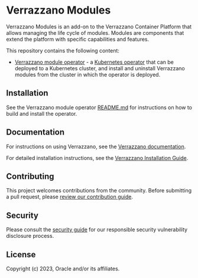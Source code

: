 # Verrazzano Modules

Verrazzano Modules is an add-on to the Verrazzano Container Platform that allows managing the life cycle of modules. Modules are components that extend the platform with specific capabilities and features.

This repository contains the following content:

- [Verrazzano module operator](./module-operator) - a [Kubernetes operator](https://kubernetes.io/docs/concepts/extend-kubernetes/operator/) that can
  be deployed to a Kubernetes cluster, and install and uninstall Verrazzano modules from the cluster in which the operator is deployed.

## Installation

See the Verrazzano module operator [README.md](./module-operator/README.md) for instructions on how to build and install the operator.

## Documentation

For instructions on using Verrazzano, see the [Verrazzano documentation](https://verrazzano.io/latest/docs/).

For detailed installation instructions, see the [Verrazzano Installation Guide](https://verrazzano.io/latest/docs/setup/install/installation/).

## Contributing

This project welcomes contributions from the community. Before submitting a pull request, please [review our contribution guide](./CONTRIBUTING.md).

## Security

Please consult the [security guide](./SECURITY.md) for our responsible security vulnerability disclosure process.

## License

Copyright (c) 2023, Oracle and/or its affiliates.
